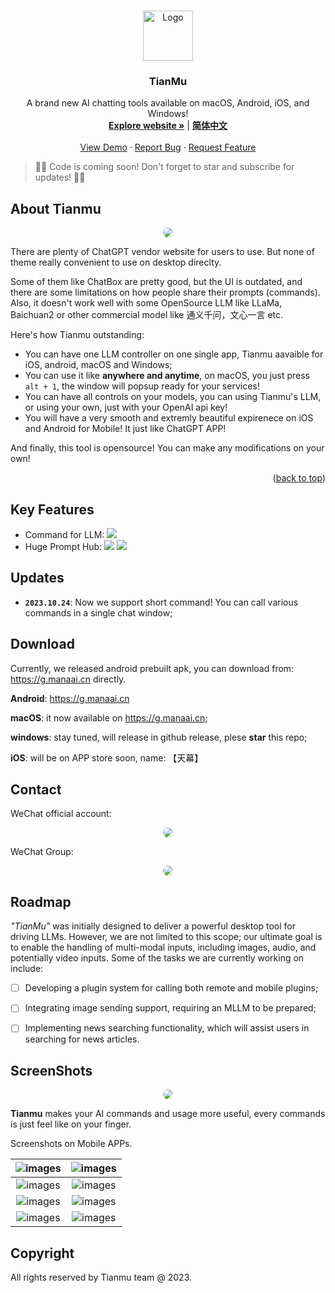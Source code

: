 
<a name="readme-top"></a>


<br />
<div align="center">
  <a href="https://github.com/OpenJarvisAI/TianMu">
    <img src="https://jihulab.com/godly/fger/-/raw/main/images/2023/10/7_21_0_52_icon_256x256.png" alt="Logo" width="80" height="80">
  </a>

  <h3 align="center">TianMu</h3>

  <p align="center">
    A brand new AI chatting tools available on macOS, Android, iOS, and Windows!
    <br />
    <a href="https://g.manaai.cn"><strong>Explore website »</strong></a> | <a href="README_CN.md"><strong>简体中文</strong></a>
    <br />
    <br />
    <a href="https://github.com/othneildrew/Best-README-Template">View Demo</a>
    ·
    <a href="https://github.com/othneildrew/Best-README-Template/issues">Report Bug</a>
    ·
    <a href="https://github.com/othneildrew/Best-README-Template/issues">Request Feature</a>
  </p>
</div>

> 🎉🎊 Code is coming soon! Don't forget to star and subscribe for updates! 🎉🎊

## About Tianmu
<div align="center">
<img src="https://jihulab.com/godly/fger/-/raw/main/images/2023/10/7_21_58_36_1.gif" style="border-radius: 20px;"></div>


There are plenty of ChatGPT vendor website for users to use. But none of theme really convenient to use on desktop direclty.

Some of them like ChatBox are pretty good, but the UI is outdated, and there are some limitations on how people share their prompts (commands). Also, it doesn't work well with some OpenSource LLM like LLaMa, Baichuan2 or other commercial model like 通义千问，文心一言 etc.


Here's how Tianmu outstanding:
* You can have one LLM controller on one single app, Tianmu aavaible for iOS, android, macOS and Windows;
* You can use it like **anywhere and anytime**, on macOS, you just press `alt + 1`, the window will popsup ready for your services!
* You can have all controls on your models, you can using Tianmu's LLM, or using your own, just with your OpenAI api key!
* You will have a very smooth and extremly beautiful expirenece on iOS and Android for Mobile! It just like ChatGPT APP!


And finally, this tool is opensource! You can make any modifications on your own!

<p align="right">(<a href="#readme-top">back to top</a>)</p>



## Key Features

- Command for LLM:
  ![](https://jihulab.com/godly/fger/-/raw/main/images/2023/10/24_21_58_7_202310242158266.png)
- Huge Prompt Hub:
  ![](https://jihulab.com/godly/fger/-/raw/main/images/2023/10/24_22_0_25_202310242200181.png)
  ![](https://jihulab.com/godly/fger/-/raw/main/images/2023/10/24_22_1_3_202310242201116.png)




## Updates

- **`2023.10.24`**: Now we support short command! You can call various commands in a single chat window;


## Download

Currently, we released android prebuilt apk, you can download from: https://g.manaai.cn directly.

**Android**: https://g.manaai.cn

**macOS**: it now available on https://g.manaai.cn;

**windows**: stay tuned, will release in github release, plese **star** this repo;

**iOS**: will be on APP store soon, name: 【天幕】


## Contact

WeChat official account:

<div align="center">
<img src="https://jihulab.com/godly/fger/-/raw/main/images/2023/09/10_18_11_20_202309101811096.png" style="border-radius: 10px;">
</div>

WeChat Group:

<div align="center">
<img src="https://jihulab.com/godly/fger/-/raw/main/images/2023/10/8_10_58_40_1011696733902_.pic.jpg" style="border-radius: 10px;">
</div>


## Roadmap

*"TianMu"* was initially designed to deliver a powerful desktop tool for driving LLMs. However, we are not limited to this scope; our ultimate goal is to enable the handling of multi-modal inputs, including images, audio, and potentially video inputs. Some of the tasks we are currently working on include:
- [ ] Developing a plugin system for calling both remote and mobile plugins;
- [ ] Integrating image sending support, requiring an MLLM to be prepared;
- [ ] Implementing news searching functionality, which will assist users in searching for news articles.


## ScreenShots

<div align="center">
<img src="https://jihulab.com/godly/fger/-/raw/main/images/2023/10/7_22_17_50_10%E6%9C%886%E6%97%A5%20(1)(1).gif" style="border-radius: 10px;">
</div>


**Tianmu** makes your AI commands and usage more useful, every commands is just feel like on your finger.


Screenshots on Mobile APPs.

![images](https://jihulab.com/godly/fger/-/raw/main/images/2023/10/7_22_32_6_202310072232467.png)  | ![images](https://jihulab.com/godly/fger/-/raw/main/images/2023/10/7_22_32_34_202310072232167.png)
:-------------------------:|:-------------------------:
![images](https://jihulab.com/godly/fger/-/raw/main/images/2023/10/7_22_34_16_202310072234717.png)  | ![images](https://jihulab.com/godly/fger/-/raw/main/images/2023/10/7_22_34_55_202310072234671.png) 
![images](https://jihulab.com/godly/fger/-/raw/main/images/2023/10/7_22_55_37_20231007225536.png)  | ![images](https://jihulab.com/godly/fger/-/raw/main/images/2023/10/7_22_31_20_202310072231718.png) 
![images](https://jihulab.com/godly/fger/-/raw/main/images/2023/10/7_22_35_35_202310072235808.png)  | ![images](https://jihulab.com/godly/fger/-/raw/main/images/2023/10/7_22_36_6_202310072236600.png) 







## Copyright


All rights reserved by Tianmu team @ 2023.


